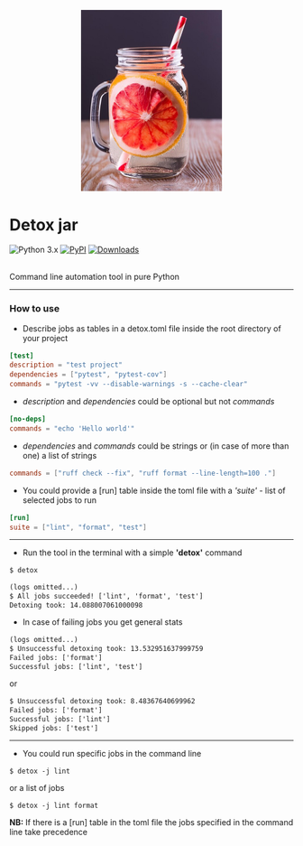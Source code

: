 <p align="center">
  <img src="https://github.com/kaliv0/detox/blob/main/assets/detox-jar.jpg?raw=true" width="250" alt="Detox jar">
</p>

# Detox jar

![Python 3.x](https://img.shields.io/badge/python-3.11-blue?style=flat-square&logo=Python&logoColor=white)
[![PyPI](https://img.shields.io/pypi/v/detox-jar.svg)](https://pypi.org/project/detox-jar/)
[![Downloads](https://static.pepy.tech/badge/detox-jar)](https://pepy.tech/project/detox-jar)

<br>Command line automation tool in pure Python

---------------------------
### How to use
- Describe jobs as tables in a detox.toml file inside the root directory of your project
```toml
[test]
description = "test project"
dependencies = ["pytest", "pytest-cov"]
commands = "pytest -vv --disable-warnings -s --cache-clear"
```

- <i>description</i> and <i>dependencies</i> could be optional but not <i>commands</i>
```toml
[no-deps]
commands = "echo 'Hello world'"
```

- <i>dependencies</i> and <i>commands</i> could be strings or (in case of more than one) a list of strings
```toml
commands = ["ruff check --fix", "ruff format --line-length=100 ."]
```

- You could provide a [run] table inside the toml file with a <i>'suite'</i> - list of selected jobs to run
```toml
[run]
suite = ["lint", "format", "test"]
```
---------------------------
- Run the tool in the terminal with a simple <b>'detox'</b> command
```shell
$ detox
```
```shell
(logs omitted...)
$ All jobs succeeded! ['lint', 'format', 'test']
Detoxing took: 14.088007061000098
```
- In case of failing jobs you get general stats
```shell
(logs omitted...)
$ Unsuccessful detoxing took: 13.532951637999759
Failed jobs: ['format']
Successful jobs: ['lint', 'test']
```
or
```shell
$ Unsuccessful detoxing took: 8.48367640699962
Failed jobs: ['format']
Successful jobs: ['lint']
Skipped jobs: ['test']
```
---------------------------
- You could run specific jobs in the command line
```shell
$ detox -j lint
```
or a list of jobs
```shell
$ detox -j lint format
```
<b>NB:</b> If there is a [run] table in the toml file the jobs specified in the command line take precedence
